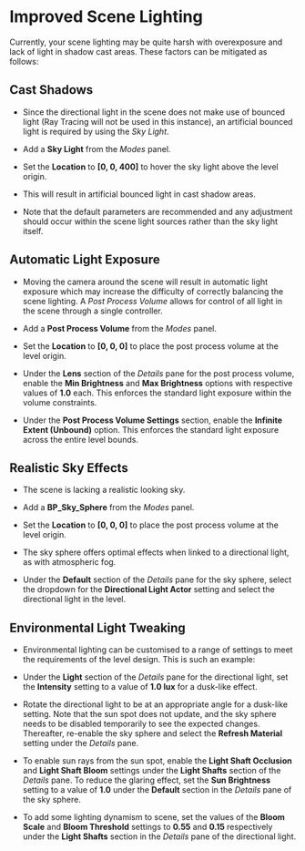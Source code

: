 # Improved Scene Lighting

Currently, your scene lighting may be quite harsh with overexposure and lack of light in shadow cast areas. These factors can be mitigated as follows:

## Cast Shadows
* Since the directional light in the scene does not make use of bounced light (Ray Tracing will not be used in this instance), an artificial bounced light is required by using the *Sky Light*.

* Add a **Sky Light** from the *Modes* panel.

* Set the **Location** to **[0, 0, 400]** to hover the sky light above the level origin.

* This will result in artificial bounced light in cast shadow areas.

* Note that the default parameters are recommended and any adjustment should occur within the scene light sources rather than the sky light itself.

## Automatic Light Exposure
* Moving the camera around the scene will result in automatic light exposure which may increase the difficulty of correctly balancing the scene lighting. A *Post Process Volume* allows for control of all light in the scene through a single controller.

* Add a **Post Process Volume** from the *Modes* panel.

* Set the **Location** to **[0, 0, 0]** to place the post process volume at the level origin.

* Under the **Lens** section of the *Details* pane for the post process volume, enable the **Min Brightness** and **Max Brightness** options with respective values of **1.0** each. This enforces the standard light exposure within the volume constraints.

* Under the **Post Process Volume Settings** section, enable the **Infinite Extent (Unbound)** option. This enforces the standard light exposure across the entire level bounds.

## Realistic Sky Effects
* The scene is lacking a realistic looking sky.

* Add a **BP_Sky_Sphere** from the *Modes* panel.

* Set the **Location** to **[0, 0, 0]** to place the post process volume at the level origin.

* The sky sphere offers optimal effects when linked to a directional light, as with atmospheric fog.

* Under the **Default** section of the *Details* pane for the sky sphere, select the dropdown for the **Directional Light Actor** setting and select the directional light in the level.

## Environmental Light Tweaking
* Environmental lighting can be customised to a range of settings to meet the requirements of the level design. This is such an example:

* Under the **Light** section of the *Details* pane for the directional light, set the **Intensity** setting to a value of **1.0 lux** for a dusk-like effect.

* Rotate the directional light to be at an appropriate angle for a dusk-like setting. Note that the sun spot does not update, and the sky sphere needs to be disabled temporarily to see the expected changes. Thereafter, re-enable the sky sphere and select the **Refresh Material** setting under the *Details* pane.

* To enable sun rays from the sun spot, enable the **Light Shaft Occlusion** and **Light Shaft Bloom** settings under the **Light Shafts** section of the *Details* pane. To reduce the glaring effect, set the **Sun Brightness** setting to a value of **1.0** under the **Default** section in the *Details* pane of the sky sphere.

* To add some lighting dynamism to scene, set the values of the **Bloom Scale** and **Bloom Threshold** settings to **0.55** and **0.15** respectively under the **Light Shafts** section in the *Details* pane of the directional light.